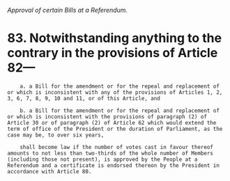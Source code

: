 *Approval of certain Bills at a Referendum.*

# 83. Notwithstanding anything to the contrary in the pro­visions of Article 82—

        a. a Bill for the amendment or for the repeal and replacement of or which is inconsistent with any of the provisions of Articles 1, 2, 3, 6, 7, 8, 9, 10 and 11, or of this Article, and

        b. a Bill for the amendment or for the repeal and replacement of or which is inconsistent with the provisions of paragraph (2) of Article 30 or of paragraph (2) of Article 62 which would extend the term of office of the President or the duration of Parliament, as the case may be, to over six years,

        shall become law if the number of votes cast in favour thereof amounts to not less than two-thirds of the whole number of Members (including those not present), is approved by the People at a Referendum and a certificate is endorsed thereon by the President in accordance with Article 80.